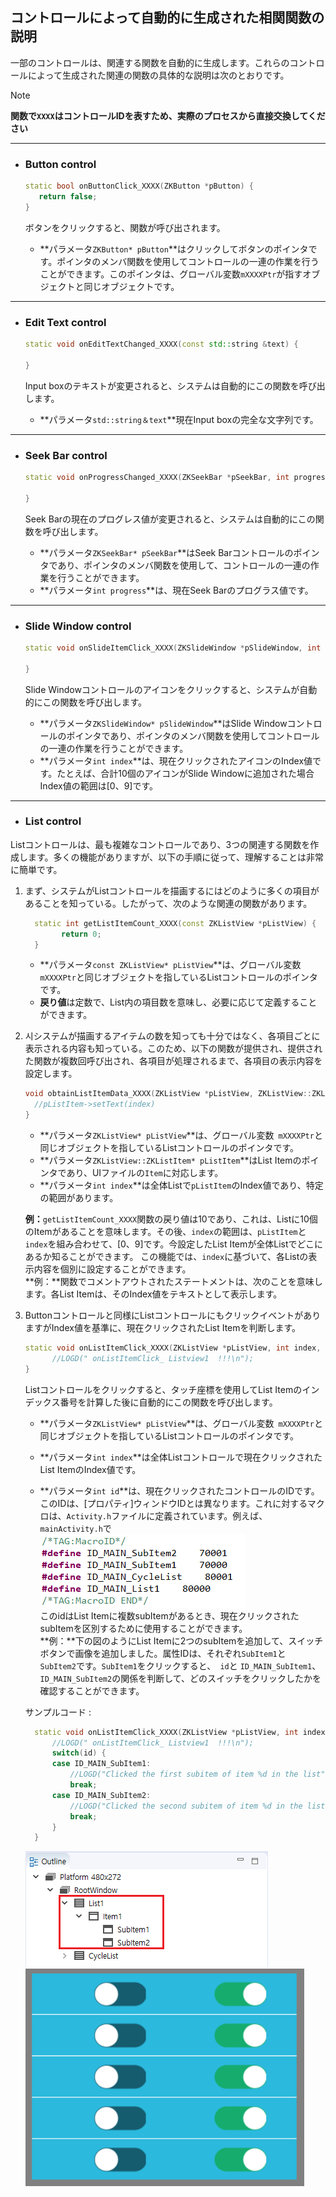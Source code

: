 ## <span id = "relation_function">コントロールによって自動的に生成された相関関数の説明</span>
一部のコントロールは、関連する関数を自動的に生成します。これらのコントロールによって生成された関連の関数の具体的な説明は次のとおりです。 

> [!Note]
> **関数で`XXXX`はコントロールIDを表すため、実際のプロセスから直接交換してください**

---
* ### Button control
   ```c++
   static bool onButtonClick_XXXX(ZKButton *pButton) {
      return false;
   }
   ```
   ボタンをクリックすると、関数が呼び出されます。
   
     * **パラメータ`ZKButton* pButton`**はクリックしてボタンのポインタです。ポインタのメンバ関数を使用してコントロールの一連の作業を行うことができます。このポインタは、グローバル変数`mXXXXPtr`が指すオブジェクトと同じオブジェクトです。

---

* ### Edit Text control
  ```c++
  static void onEditTextChanged_XXXX(const std::string &text) {
    
  }
  ```
  
  Input boxのテキストが変更されると、システムは自動的にこの関数を呼び出します。
  
    * **パラメータ`std::string＆text`**現在Input boxの完全な文字列です。

---

* ### Seek Bar control
  ```c++
  static void onProgressChanged_XXXX(ZKSeekBar *pSeekBar, int progress) {
  
  }
  ```

  Seek Barの現在のプログレス値が変更されると、システムは自動的にこの関数を呼び出します。  
  * **パラメータ`ZKSeekBar* pSeekBar`**はSeek Barコントロールのポインタであり、ポインタのメンバ関数を使用して、コントロールの一連の作業を行うことができます。
  * **パラメータ`int progress`**は、現在Seek Barのプログラス値です。

---

* ### <span id = "slidewindow"> Slide Window control</span>
  ```c++
  static void onSlideItemClick_XXXX(ZKSlideWindow *pSlideWindow, int index) {
    
  }
  ```

  Slide Windowコントロールのアイコンをクリックすると、システムが自動的にこの関数を呼び出します。
  * **パラメータ`ZKSlideWindow* pSlideWindow`**はSlide Windowコントロールのポインタであり、ポインタのメンバ関数を使用してコントロールの一連の作業を行うことができます。
  * **パラメータ`int index`**は、現在クリックされたアイコンのIndex値です。たとえば、合計10個のアイコンがSlide Windowに追加された場合Index値の範囲は[0、9]です。

---

* ### <span id = "list">List control</span>
 Listコントロールは、最も複雑なコントロールであり、3つの関連する関数を作成します。多くの機能がありますが、以下の手順に従って、理解することは非常に簡単です。    
  1. まず、システムがListコントロールを描画するにはどのように多くの項目があることを知っている。したがって、次のような関連の関数があります。   
      ```c++
        static int getListItemCount_XXXX(const ZKListView *pListView) {
              return 0;
        }
      ```   
     * **パラメータ`const ZKListView* pListView`**は、グローバル変数`mXXXXPtr`と同じオブジェクトを指しているListコントロールのポインタです。
     *  **戻り値**は定数で、List内の項目数を意味し、必要に応じて定義することができます。
    

  2. 시システムが描画するアイテムの数を知っても十分ではなく、各項目ごとに表示される内容も知っている。このため、以下の関数が提供され、提供された関数が複数回呼び出され、各項目が処理されるまで、各項目の表示内容を設定します。
      ```c++
      void obtainListItemData_XXXX(ZKListView *pListView, ZKListView::ZKListItem *pListItem, int index) {
        //pListItem->setText(index)
      }
      ```
       * **パラメータ`ZKListView* pListView`**は、グローバル変数` mXXXXPtr`と同じオブジェクトを指しているListコントロールのポインタです。
       * **パラメータ`ZKListView::ZKListItem* pListItem`**はList Itemのポインタであり、UIファイルの`Item`に対応します。
       * **パラメータ`int index`**は全体Listで`pListItem`のIndex値であり、特定の範囲があります。   
  
      **例：**`getListItemCount_XXXX`関数の戻り値は10であり、これは、Listに10個のItemがあることを意味します。その後、`index`の範囲は、`pListItem`と`index`を組み合わせて、[0、9]です。今設定したList Itemが全体Listでどこにあるか知ることができます。
      この機能では、`index`に基づいて、各Listの表示内容を個別に設定することができます。   
      **例：**関数でコメントアウトされたステートメントは、次のことを意味します。各List Itemは、そのIndex値をテキストとして表示します。

  3. Buttonコントロールと同様にListコントロールにもクリックイベントがありますがIndex値を基準に、現在クリックされたList Itemを判断します。
      ```c++
      static void onListItemClick_XXXX(ZKListView *pListView, int index, int id) {
            //LOGD(" onListItemClick_ Listview1  !!!\n");
      }
      ```
      Listコントロールをクリックすると、タッチ座標を使用してList Itemのインデックス番号を計算した後に自動的にこの関数を呼び出します。

     * **パラメータ`ZKListView* pListView`**は、グローバル変数` mXXXXPtr`と同じオブジェクトを指しているListコントロールのポインタです。

     * **パラメータ`int index`**は全体Listコントロールで現在クリックされたList ItemのIndex値です。

     * **パラメータ`int id`**は、現在クリックされたコントロールのIDです。このIDは、[プロパティ]ウィンドウIDとは異なります。これに対するマクロは、`Activity.h`ファイルに定義されています。例えば、`mainActivity.h`で  
      ![](assets/ID-Macro1.png)   
      このidはList Itemに複数subItemがあるとき、現在クリックされたsubItemを区別するために使用することができます。   
      **例：**下の図のようにList Itemに2つのsubItemを追加して、スイッチボタンで画像を追加しました。属性IDは、それぞれ`SubItem1`と` SubItem2`です。`SubItem1`をクリックすると、` id`と `ID_MAIN_SubItem1`、` ID_MAIN_SubItem2`の関係を判断して、どのスイッチをクリックしたかを確認することができます。

      サンプルコード :
      ```c++
        static void onListItemClick_XXXX(ZKListView *pListView, int index, int id) {
            //LOGD(" onListItemClick_ Listview1  !!!\n");
            switch(id) {
            case ID_MAIN_SubItem1:
                //LOGD("Clicked the first subitem of item %d in the list", index);
                break;
            case ID_MAIN_SubItem2:
                //LOGD("Clicked the second subitem of item %d in the list", index);
                break;
            }
        }
      ```
      ![](assets/ListView-tree.png)   
      ![](assets/ListView-subitem.png)  
